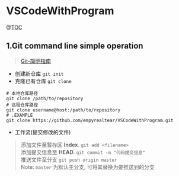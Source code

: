﻿# VSCodeWithProgram
@[TOC](文章目录)
## 1.Git command line simple operation
> [Git-简明指南](http://rogerdudler.github.io/git-guide/index.zh.html )

* 创建新仓库 `git init`
* 克隆已有仓库 `git clone`
```shell
# 本地仓库路径
git clone /path/to/repository
# 远程仓库路径
git clone username@host:/path/to/repository
# .EXAMPLE
git clone https://github.com/empyrealtear/VSCodeWithProgram.git
```
* 工作流(提交修改的文件)
> 添加文件至暂存区 **Index**. `git add <filename>`  
> 添加提交信息至 **HEAD**. `git commit -m "代码提交信息"`  
> 推送文件至分支 `git push origin master`  
> Note: `master` 为默认主分支, 可将其替换为要推送到的分支

